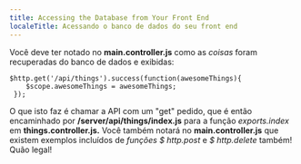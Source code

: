 ```yaml
---
title: Accessing the Database from Your Front End
localeTitle: Acessando o banco de dados do seu front end
---
```

Você deve ter notado no **main.controller.js** como as _coisas_ foram recuperadas do banco de dados e exibidas:
```
$http.get('/api/things').success(function(awesomeThings){ 
    $scope.awesomeThings = awesomeThings; 
 }); 
```

O que isto faz é chamar a API com um "get" pedido, que é então encaminhado por **/server/api/things/index.js** para a função _exports.index_ em **things.controller.js.** Você também notará no **main.controller.js** que existem exemplos incluídos de _funções $ http.post_ e _$ http.delete_ também! Quão legal!